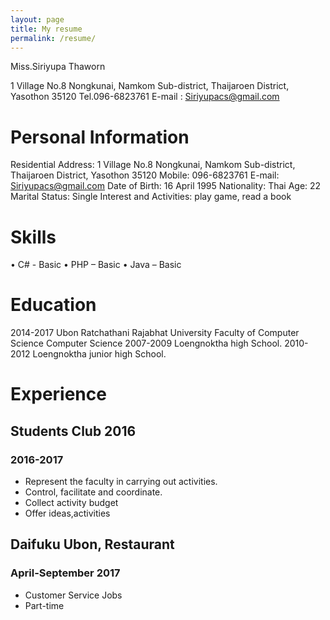 ```yaml
---
layout: page
title: My resume
permalink: /resume/
---
```

Miss.Siriyupa Thaworn

1 Village No.8 Nongkunai, Namkom Sub-district, Thaijaroen District, Yasothon 35120
Tel.096-6823761 E-mail : Siriyupacs@gmail.com

# Personal Information
Residential Address: 1 Village No.8 Nongkunai, Namkom Sub-district, Thaijaroen District, Yasothon 35120
Mobile: 096-6823761
E-mail: Siriyupacs@gmail.com
Date of Birth: 16 April 1995
Nationality: Thai
Age: 22
Marital Status: Single
Interest and Activities: play game, read a book 

# Skills
•	C# - Basic
•	PHP – Basic
•	Java – Basic

# Education
2014-2017 
Ubon Ratchathani Rajabhat University
              Faculty of Computer Science
              Computer Science
            2007-2009
             Loengnoktha high School.
           2010-2012
            Loengnoktha junior high School.

# Experience
 ## Students Club 2016
 ### 2016-2017
-	Represent the faculty in carrying out activities.
-	Control, facilitate and coordinate.
-	Collect activity budget
-	Offer ideas,activities

## Daifuku Ubon, Restaurant
### April-September 2017
-	Customer Service Jobs
-	Part-time

